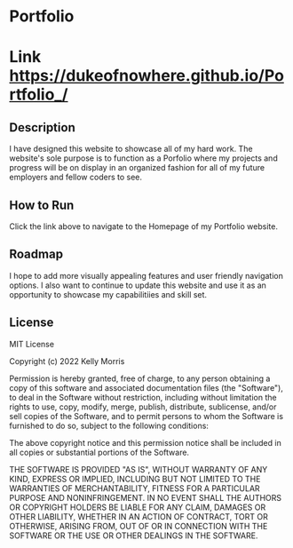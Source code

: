 
# Portfolio
# Link https://dukeofnowhere.github.io/Portfolio_/
## Description
I have designed this website to showcase all of my hard work. The website's sole purpose is to function as a Porfolio where my projects and progress will be on display in an organized fashion for all of my future employers and fellow coders to see.

## How to Run
Click the link above to navigate to the Homepage of my Portfolio website. 

## Roadmap
I hope to add more visually appealing features and user friendly navigation options. 
I also want to continue to update this website and use it as an opportunity to showcase my capabilitiies and skill set. 

## License

MIT License

Copyright (c) 2022 Kelly Morris

Permission is hereby granted, free of charge, to any person obtaining a copy of this software and associated documentation files (the "Software"), to deal in the Software without restriction, including without limitation the rights to use, copy, modify, merge, publish, distribute, sublicense, and/or sell copies of the Software, and to permit persons to whom the Software is furnished to do so, subject to the following conditions:

The above copyright notice and this permission notice shall be included in all copies or substantial portions of the Software.

THE SOFTWARE IS PROVIDED "AS IS", WITHOUT WARRANTY OF ANY KIND, EXPRESS OR IMPLIED, INCLUDING BUT NOT LIMITED TO THE WARRANTIES OF MERCHANTABILITY, FITNESS FOR A PARTICULAR PURPOSE AND NONINFRINGEMENT. IN NO EVENT SHALL THE AUTHORS OR COPYRIGHT HOLDERS BE LIABLE FOR ANY CLAIM, DAMAGES OR OTHER LIABILITY, WHETHER IN AN ACTION OF CONTRACT, TORT OR OTHERWISE, ARISING FROM, OUT OF OR IN CONNECTION WITH THE SOFTWARE OR THE USE OR OTHER DEALINGS IN THE SOFTWARE.
